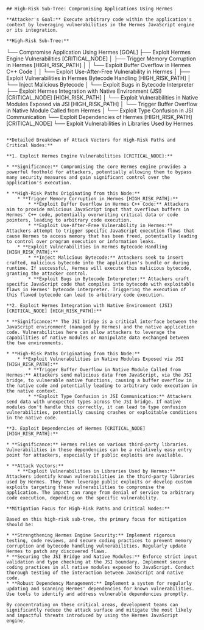 ```
## High-Risk Sub-Tree: Compromising Applications Using Hermes

**Attacker's Goal:** Execute arbitrary code within the application's context by leveraging vulnerabilities in the Hermes JavaScript engine or its integration.

**High-Risk Sub-Tree:**

```
└── Compromise Application Using Hermes [GOAL]
    ├── Exploit Hermes Engine Vulnerabilities [CRITICAL_NODE]
    │   ├── Trigger Memory Corruption in Hermes [HIGH_RISK_PATH]
    │   │   └── Exploit Buffer Overflow in Hermes C++ Code
    │   │   └── Exploit Use-After-Free Vulnerability in Hermes
    │   ├── Exploit Vulnerabilities in Hermes Bytecode Handling [HIGH_RISK_PATH]
    │       └── Inject Malicious Bytecode
    │       └── Exploit Bugs in Bytecode Interpreter
    ├── Exploit Hermes Integration with Native Environment (JSI) [CRITICAL_NODE] [HIGH_RISK_PATH]
    │   └── Exploit Vulnerabilities in Native Modules Exposed via JSI [HIGH_RISK_PATH]
    │       └── Trigger Buffer Overflow in Native Module Called from Hermes
    │       └── Exploit Type Confusion in JSI Communication
    └── Exploit Dependencies of Hermes [HIGH_RISK_PATH] [CRITICAL_NODE]
        └── Exploit Vulnerabilities in Libraries Used by Hermes
```

**Detailed Breakdown of Attack Vectors for High-Risk Paths and Critical Nodes:**

**1. Exploit Hermes Engine Vulnerabilities [CRITICAL_NODE]:**

* **Significance:** Compromising the core Hermes engine provides a powerful foothold for attackers, potentially allowing them to bypass many security measures and gain significant control over the application's execution.

* **High-Risk Paths Originating from this Node:**
    * **Trigger Memory Corruption in Hermes [HIGH_RISK_PATH]:**
        * **Exploit Buffer Overflow in Hermes C++ Code:** Attackers aim to provide malicious JavaScript input that overflows buffers in Hermes' C++ code, potentially overwriting critical data or code pointers, leading to arbitrary code execution.
        * **Exploit Use-After-Free Vulnerability in Hermes:** Attackers attempt to trigger specific JavaScript execution flows that cause Hermes to access memory that has been freed, potentially leading to control over program execution or information leaks.
    * **Exploit Vulnerabilities in Hermes Bytecode Handling [HIGH_RISK_PATH]:**
        * **Inject Malicious Bytecode:** Attackers seek to insert crafted, malicious bytecode into the application's bundle or during runtime. If successful, Hermes will execute this malicious bytecode, granting the attacker control.
        * **Exploit Bugs in Bytecode Interpreter:** Attackers craft specific JavaScript code that compiles into bytecode with exploitable flaws in Hermes' bytecode interpreter. Triggering the execution of this flawed bytecode can lead to arbitrary code execution.

**2. Exploit Hermes Integration with Native Environment (JSI) [CRITICAL_NODE] [HIGH_RISK_PATH]:**

* **Significance:** The JSI bridge is a critical interface between the JavaScript environment (managed by Hermes) and the native application code. Vulnerabilities here can allow attackers to leverage the capabilities of native modules or manipulate data exchanged between the two environments.

* **High-Risk Paths Originating from this Node:**
    * **Exploit Vulnerabilities in Native Modules Exposed via JSI [HIGH_RISK_PATH]:**
        * **Trigger Buffer Overflow in Native Module Called from Hermes:** Attackers send malicious data from JavaScript, via the JSI bridge, to vulnerable native functions, causing a buffer overflow in the native code and potentially leading to arbitrary code execution in the native context.
        * **Exploit Type Confusion in JSI Communication:** Attackers send data with unexpected types across the JSI bridge. If native modules don't handle this correctly, it can lead to type confusion vulnerabilities, potentially causing crashes or exploitable conditions in the native code.

**3. Exploit Dependencies of Hermes [CRITICAL_NODE] [HIGH_RISK_PATH]:**

* **Significance:** Hermes relies on various third-party libraries. Vulnerabilities in these dependencies can be a relatively easy entry point for attackers, especially if public exploits are available.

* **Attack Vectors:**
    * **Exploit Vulnerabilities in Libraries Used by Hermes:** Attackers identify known vulnerabilities in the third-party libraries used by Hermes. They then leverage public exploits or develop custom exploits targeting these vulnerabilities to compromise the application. The impact can range from denial of service to arbitrary code execution, depending on the specific vulnerability.

**Mitigation Focus for High-Risk Paths and Critical Nodes:**

Based on this high-risk sub-tree, the primary focus for mitigation should be:

* **Strengthening Hermes Engine Security:** Implement rigorous testing, code reviews, and secure coding practices to prevent memory corruption and bytecode handling vulnerabilities. Regularly update Hermes to patch any discovered flaws.
* **Securing the JSI Bridge and Native Modules:** Enforce strict input validation and type checking at the JSI boundary. Implement secure coding practices in all native modules exposed to JavaScript. Conduct thorough testing of the interaction between JavaScript and native code.
* **Robust Dependency Management:** Implement a system for regularly updating and scanning Hermes' dependencies for known vulnerabilities. Use tools to identify and address vulnerable dependencies promptly.

By concentrating on these critical areas, development teams can significantly reduce the attack surface and mitigate the most likely and impactful threats introduced by using the Hermes JavaScript engine.
